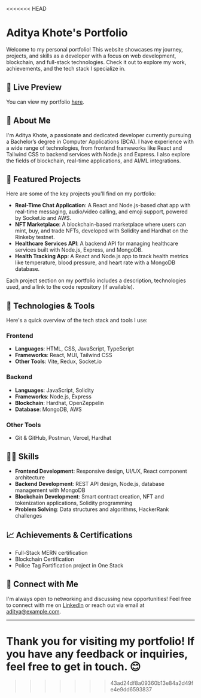 <<<<<<< HEAD
# Aditya Khote's Portfolio

Welcome to my personal portfolio! This website showcases my journey, projects, and skills as a developer with a focus on web development, blockchain, and full-stack technologies. Check it out to explore my work, achievements, and the tech stack I specialize in.

## 🚀 Live Preview
You can view my portfolio [here](https://aditya-khote-portfolio.vercel.app).

## 📝 About Me
I'm Aditya Khote, a passionate and dedicated developer currently pursuing a Bachelor’s degree in Computer Applications (BCA). I have experience with a wide range of technologies, from frontend frameworks like React and Tailwind CSS to backend services with Node.js and Express. I also explore the fields of blockchain, real-time applications, and AI/ML integrations.

## 💼 Featured Projects
Here are some of the key projects you'll find on my portfolio:

- **Real-Time Chat Application**: A React and Node.js-based chat app with real-time messaging, audio/video calling, and emoji support, powered by Socket.io and AWS.
- **NFT Marketplace**: A blockchain-based marketplace where users can mint, buy, and trade NFTs, developed with Solidity and Hardhat on the Rinkeby testnet.
- **Healthcare Services API**: A backend API for managing healthcare services built with Node.js, Express, and MongoDB.
- **Health Tracking App**: A React and Node.js app to track health metrics like temperature, blood pressure, and heart rate with a MongoDB database.

Each project section on my portfolio includes a description, technologies used, and a link to the code repository (if available).

## 📌 Technologies & Tools
Here's a quick overview of the tech stack and tools I use:

### Frontend
- **Languages**: HTML, CSS, JavaScript, TypeScript
- **Frameworks**: React, MUI, Tailwind CSS
- **Other Tools**: Vite, Redux, Socket.io

### Backend
- **Languages**: JavaScript, Solidity
- **Frameworks**: Node.js, Express
- **Blockchain**: Hardhat, OpenZeppelin
- **Database**: MongoDB, AWS

### Other Tools
- Git & GitHub, Postman, Vercel, Hardhat

## 👨‍💻 Skills
- **Frontend Development**: Responsive design, UI/UX, React component architecture
- **Backend Development**: REST API design, Node.js, database management with MongoDB
- **Blockchain Development**: Smart contract creation, NFT and tokenization applications, Solidity programming
- **Problem Solving**: Data structures and algorithms, HackerRank challenges

## 📈 Achievements & Certifications
- Full-Stack MERN certification
- Blockchain Certification
- Police Tag Fortification project in One Stack

## 🤝 Connect with Me
I'm always open to networking and discussing new opportunities! Feel free to connect with me on [LinkedIn](https://www.linkedin.com/in/aditya-khote) or reach out via email at [aditya@example.com](mailto:aditya@example.com).

---

Thank you for visiting my portfolio! If you have any feedback or inquiries, feel free to get in touch. 😊
=======
 
>>>>>>> 43ad24df8a09360b13e84a2d49fe4e9dd6593837
